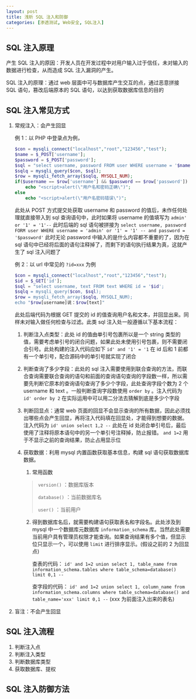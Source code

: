 ```yaml
---
layout: post
title: 浅析 SQL 注入和防御
categories: [渗透测试, Web安全, SQL注入]
---
```


## SQL 注入原理

产生 SQL 注入的原因：开发人员在开发过程中对用户输入过于信任，未对输入的数据进行检查，从而造成 SQL 注入漏洞的产生。

SQL 注入的原理：通过 web 层面中可与数据库产生交互的点，通过恶意拼接 SQL 语句，篡改后端原本的 SQL 语句，以达到获取数据库信息的目的

## SQL 注入常见方式

1. 常规注入：会产生回显

   例 1：以 PHP 中登录点为例，

   ```php
   $con = mysqli_connect("localhost","root","123456","test");
   $name = $_POST['username'];
   $password = $_POST['password'];
   $sql = "select username, password FROM user WHERE username = '$name' and password = $password";
   $sqlq = mysqli_query($con, $sql);
   $row = mysqli_fetch_array($sqlq, MYSQLI_NUM);
   if($username == $row['username'] && $password == $row['password'])
       echo "<script>alert(\"用户名和密码正确\")";
   else
       echo "<script>alert(\"用户名密码错误\")";
   ```

   此处从 POST 方式提交处获取 username 和 password 的值后，未作任何处理就直接带入到 sql 查询语句中，此时如果将 username 的值填写为 `admin' or '1' = '1'--` 此时后端的 sql 语句被拼接为 `select username, password FORM user WHERE username = 'admin' or '1' = '1' -- and password = '$password'` 此时无论 password 中输入的是什么内容都不重要的了，因为在 sql 语句中已经将后面的语句注释掉了，而剩下的语句执行结果为真，这就产生了 sql 注入问题了

   例 2：以 url 中常见的 `?id=xxx` 为例

   ```php
   $con = mysqli_connect("localhost","root","123456","test");
   $id = $_GET['id'];
   $sql = "select username, text FROM text WHERE id = '$id';
   $sqlq = mysqli_query($con, $sql);
   $row = mysqli_fetch_array($sqlq, MYSQLI_NUM);
   echo "$row[username]说：$row[text]"
   ```

   此处后端代码为根据 GET 提交的 id 的值查询用户名和文本，并回显出来。同样未对输入做任何检查与过滤。此类 sql 注入处一般遵循以下基本流程：

   1. 判断注入点类型：此处 id 的值由单引号包裹所以是一个 string 类型的值，需要考虑单引号的闭合问题，如果此处未使用引号包裹，则不需要闭合引号。此处构建的注入代码应如下 `id' and '1' = '1` 在 id 后和 1 前都有一个单引号，配合源码中的单引号就实现了闭合

   2. 判断查询了多少字段：此处的 sql 注入需要使用到联合查询的方法，而联合查询需要联合查询的语句和前面的查询语句查询的字段数一样，所以需要先判断它原本的查询语句查询了多少个字段，此处查询字段个数为 2 个 username 和 text 。一般判断查询字段数使用 `order by` 。注入代码为 `id' order by 2` 在实际运用中可以用二分法去猜解到底是多少个字段

   3. 判断回显点：通常 web 页面的回显不会显示查询的所有数据，因此必须找出哪些点会产生回显，再将注入代码填在回显处，才能得到想要的数据。注入代码为 `id' union select 1,2 --` 此处在 id 处闭合单引号后，最后使用了注释将原本语句中的另一个单引号注释掉，防止报错。 `and 1=2` 用于不显示之前的查询结果，防止占用显示位

   4. 获取数据：利用 mysql 内置函数获取基本信息，构建 sql 语句获取数据库数据。

      1. 常用函数

      > `version()` ：数据库版本
      >
      > `database()` ：当前数据库名
      >
      > `user()` ：当前用户

      2. 得到数据库名后，就需要构建语句获取表名和字段名。此处涉及到 mysql 中一个数据库元数据库 `information_schema` 库。当然此处需要当前用户具有管理员权限才能查询。如果查询结果有多个值，但显示位只显示一个，可以使用 `limit` 进行排序显示。(假设之前的 2 为回显点)

         查表的代码： `id' and 1=2 union select 1, table_name from information_schema.tables where table_schema=database() limit 0,1 --`

         查字段的代码： `id' and 1=2 union select 1, column_name from information_schema.columns where table_schema=database() and table_name='xxx' limit 0,1 --` (xxx 为前面注入出来的表名)

2) 盲注：不会产生回显

## SQL 注入流程

1. 判断注入点
2. 判断注入类型
3. 判断数据库类型
4. 获取数据库、提权

## SQL 注入防御方法

